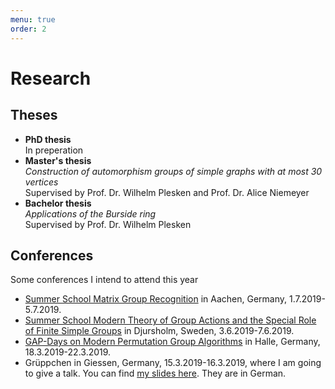 ```yaml
---
menu: true
order: 2
---
```


# Research

## Theses
* **PhD thesis**    
  In preperation  
* **Master's thesis**     
  *Construction of automorphism groups of simple graphs with at most 30 vertices*    
  Supervised by Prof. Dr. Wilhelm Plesken and Prof. Dr. Alice Niemeyer
* **Bachelor thesis**  
  *Applications of the Burside ring*  
  Supervised by Prof. Dr. Wilhelm Plesken

## Conferences
Some conferences I intend to attend this year  
* [Summer School Matrix Group Recognition](https://lbfm-rwth.github.io/Summer-School-MGRP/) in Aachen, Germany, 1.7.2019-5.7.2019.
* [Summer School Modern Theory of Group Actions and the Special Role of Finite Simple Groups](https://ewmems2019mli.sciencesconf.org/) in Djursholm, Sweden, 3.6.2019-7.6.2019.
* [GAP-Days on Modern Permutation Group Algorithms](https://www.gapdays.de/gapdays2019-spring/) in Halle, Germany, 18.3.2019-22.3.2019.
* Grüppchen in Giessen, Germany, 15.3.2019-16.3.2019, where I am going to give a talk. You can find [my slides here]({{site.url}}/assets/Grueppchen_2019_Bernhardt.pdf). They are in German.
